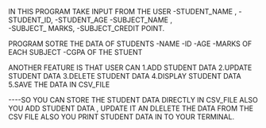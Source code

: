 IN THIS PROGRAM TAKE INPUT FROM THE USER 
-STUDENT_NAME , 
-STUDENT_ID, 
-STUDENT_AGE
-SUBJECT_NAME ,  
-SUBJECT_ MARKS, 
-SUBJECT_CREDIT POINT.

PROGRAM SOTRE THE DATA OF STUDENTS 
-NAME
-ID
-AGE
-MARKS OF EACH SUBJECT 
-CGPA OF THE STUENT

ANOTHER FEATURE IS THAT USER CAN
1.ADD STUDENT DATA
2.UPDATE STUDENT DATA 
3.DELETE STUDENT DATA
4.DISPLAY STUDENT DATA 
5.SAVE THE DATA IN CSV_FILE

 ----SO YOU CAN STORE THE STUDENT DATA DIRECTLY IN CSV_FILE
ALSO YOU ADD STUDENT DATA , UPDATE IT AN DLELETE THE DATA FROM THE CSV FILE 
ALSO YOU PRINT STUDENT DATA IN TO YOUR TERMINAL.

   
